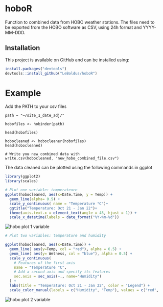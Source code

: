 # hoboR
Function to combined data from HOBO weather stations.
The files need to be exported from the HOBO software as CSV, using 24h format and YYYY-MM-DDD.


## Installation

This project is available on GitHub and can be installed using:

``` r
install.packages("devtools")
devtools::install_github("LeBoldus/hoboR")
```

# Example
Add the PATH to your csv files  
```
path = "~/site_1_date_adj/"

hobofiles <- hobinder(path)

head(hobofiles)

hobocleaned <- hobocleaner(hobofiles)
head(hobocleaned)

# Write you new combined data with
write.csv(hobocleaned, "new_hobo_combined_file.csv")
```

The data cleaned can be plotted using the following commands in ggplot
```R
library(ggplot2)
library(scales)

# Plot one variable: temperateure
ggplot(hobocleaned, aes(x=Date.Time, y = Temp)) +
  geom_line(alpha= 0.5) +
  scale_y_continuous( name = "Temperature °C")+
  ggtitle("Temperature: Oct 21 - Jan 22")+
  theme(axis.text.x = element_text(angle = 45, hjust = 1)) +
  scale_x_datetime(labels = date_format("%Y-%m-%d"))

```
![hobo plot 1 variable](https://github.com/LeBoldus-Lab/hoboR/figs/hobo_one_var.png)


```R
# Plot two variables: temperature and humidity

ggplot(hobocleaned, aes(x=Date.Time)) +
  geom_line( aes(y=Temp, col = "red"), alpha = 0.5) + 
  geom_line( aes(y= Wetness, col = "blue"), alpha = 0.5) + 
  scale_y_continuous(
    # Features of the first axis
    name = "Temperature °C",
    # Add a second axis and specify its features
    sec.axis = sec_axis(~., name="Humidity")
  ) +
  labs(title = "Temperature: Oct 21 - Jan 22", color = "Legend") +
  scale_color_manual(labels = c("Humidity", "Temp"), values = c("red", "blue"))

```
![hobo plot 2 variable](https://github.com/LeBoldus-Lab/hoboR/figs/hobo_two_vars.png)
